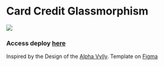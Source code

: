 # Card Credit Glassmorphism

<img src='https://im5.ezgif.com/tmp/ezgif-5-60475671351d.gif'/>

### Access deploy [here](https://tauzxd.github.io/Card-Credit-Glassmorphism-/)

Inspired by the Design of the [Alpha Vylly](https://github.com/AlphaLawless). Template on [Figma](https://www.figma.com/file/BTZI9dmgjg8fy3TIpJnJdF/Glassmorphism#duplicate)
